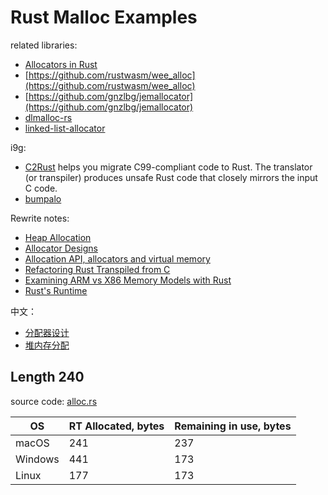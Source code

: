 # Rust Malloc Examples

related libraries:

 - [Allocators in Rust](https://github.com/ezrosent/allocators-rs)
 - [https://github.com/rustwasm/wee_alloc](https://github.com/rustwasm/wee_alloc)
 - [https://github.com/gnzlbg/jemallocator](https://github.com/gnzlbg/jemallocator)
 - [dlmalloc-rs](https://github.com/alexcrichton/dlmalloc-rs)
 - [linked-list-allocator](https://github.com/phil-opp/linked-list-allocator)

i9g:

 - [C2Rust](https://github.com/immunant/c2rust) helps you migrate C99-compliant code to Rust. The translator (or transpiler) produces unsafe Rust code that closely mirrors the input C code.
 - [bumpalo](https://github.com/fitzgen/bumpalo)

Rewrite notes:

 - [Heap Allocation](https://os.phil-opp.com/heap-allocation/)
 - [Allocator Designs](https://os.phil-opp.com/allocator-designs/)
 - [Allocation API, allocators and virtual memory](https://notes.iveselov.info/programming/allocation-api-and-allocators)
 - [Refactoring Rust Transpiled from C](https://immunant.com/blog/2020/09/transpiled_c_safety/)
 - [Examining ARM vs X86 Memory Models with Rust](https://www.nickwilcox.com/blog/arm_vs_x86_memory_model/)
 - [Rust's Runtime](https://blog.mgattozzi.dev/rusts-runtime/)

中文：

 - [分配器设计](https://sammyne.github.io/2020/07/31/blog-os-11-allocator-designs/)
 - [堆内存分配](https://sammyne.github.io/2020/08/05/blog-os-10-heap-allocation/)

## Length 240


source code: [alloc.rs](https://github.com/rust-lang/rust/blob/f844ea1e561475e6023282ef167e76bc973773ef/src/libstd/sys/unix/alloc.rs#L14)

|  OS |  RT Allocated, bytes |  Remaining in use, bytes |
|-----|----------------------|--------------------------|
| macOS | 241 | 237 |
| Windows | 441 | 173 |
| Linux | 177 | 173 |